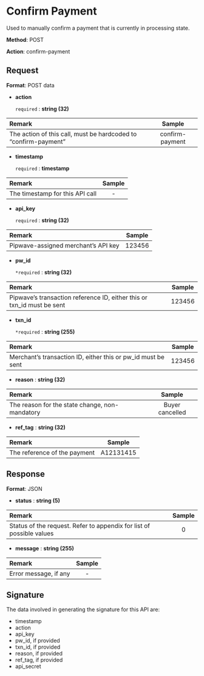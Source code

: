 # Confirm Payment

Used to manually confirm a payment that is currently in processing state.

**Method**: POST

**Action**: confirm-payment

## Request <a id="request"></a>

**Format**: POST data

* **action**

  `required` :  **string \(32\)**     

| **Remark** | **Sample** |
| :--- | :---: |
| The action of this call, must be hardcoded to “confirm-payment” | confirm-payment |

* **timestamp**

  `required` :  **timestamp**     

| **Remark** | **Sample** |
| :--- | :---: |
| The timestamp for this API call | - |

* **api\_key** 

  `required` :  **string \(32\)**

| **Remark** | **Sample** |
| :--- | :---: |
| Pipwave-assigned merchant’s API key | 123456 |

* **pw\_id**

  `*required` :  **string \(32\)**

| **Remark** | **Sample** |
| :--- | :---: |
| Pipwave’s transaction reference ID, either this or txn\_id must be sent | 123456 |

* **txn\_id**

  `*required` :  **string \(255\)**

| **Remark** | **Sample** |
| :--- | :---: |
| Merchant’s transaction ID, either this or pw\_id must be sent | 123456 |

* **reason** :  **string \(32\)**

| **Remark** | **Sample** |
| :--- | :---: |
| The reason for the state change, non-mandatory | Buyer cancelled |

* **ref\_tag** :  **string \(32\)**

| **Remark** | **Sample** |
| :--- | :---: |
| The reference of the payment | A12131415 |

## Response <a id="response"></a>

**Format**: JSON

* **status** :  **string \(5\)**

| **Remark** | **Sample** |
| :--- | :---: |
| Status of the request. Refer to appendix for list of possible values | 0 |

* **message** :  **string \(255\)**

| **Remark** | **Sample** |
| :--- | :---: |
| Error message, if any | - |

## Signature <a id="signature"></a>

The data involved in generating the signature for this API are:

* timestamp
* action
* api\_key
* pw\_id, if provided
* txn\_id, if provided
* reason, if provided
* ref\_tag, if provided
* api\_secret

